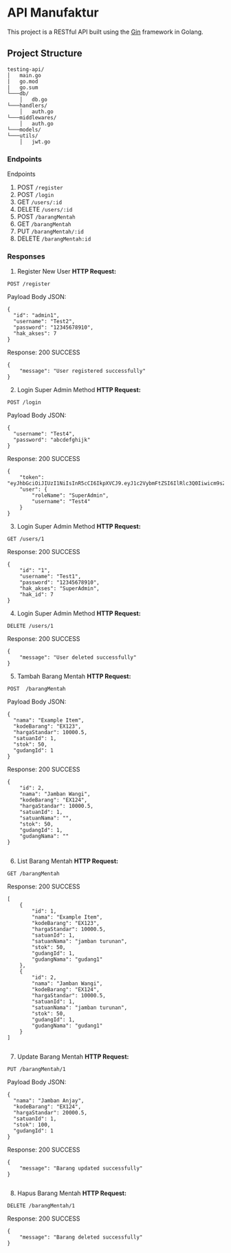 # API Manufaktur

This project is a RESTful API built using the [Gin](https://github.com/gin-gonic/gin) framework in Golang.

## Project Structure
```
testing-api/ 
│   main.go
|   go.mod
|   go.sum
└───db/
    │   db.go
└───handlers/
    │   auth.go
└───middlewares/
    │   auth.go
└───models/
└───utils/
    │   jwt.go
```

### Endpoints
Endpoints
1. POST `/register`
2. POST `/login`
3. GET `/users/:id` 
4. DELETE `/users/:id` 
5. POST `/barangMentah`
6. GET `/barangMentah`
7. PUT `/barangMentah/:id`
8. DELETE `/barangMentah:id`

### Responses 

1. Register New User
**HTTP Request:**
```
POST /register
```

Payload Body JSON: 
```
{
  "id": "admin1",
  "username": "Test2",
  "password": "12345678910",
  "hak_akses": 7
}
```

Response: 200 SUCCESS
```
{
    "message": "User registered successfully"
}
```

2. Login Super Admin Method
**HTTP Request:**
```
POST /login
```

Payload Body JSON: 
```
{
  "username": "Test4",
  "password": "abcdefghijk"
}
```

Response: 200 SUCCESS
```
{
    "token": "eyJhbGciOiJIUzI1NiIsInR5cCI6IkpXVCJ9.eyJ1c2VybmFtZSI6IlRlc3Q0Iiwicm9sZSI6IlN1cGVyQWRtaW4iLCJleHAiOjE3NDc0MTQ5MjZ9.BeyfcFbcTK1zd1kPRceJvdK5C7AiiCPKun6F1ZnIMxk",
    "user": {
        "roleName": "SuperAdmin",
        "username": "Test4"
    }
}
```

3. Login Super Admin Method
**HTTP Request:**
```
GET /users/1
```

Response: 200 SUCCESS
```
{
    "id": "1",
    "username": "Test1",
    "password": "12345678910",
    "hak_akses": "SuperAdmin",
    "hak_id": 7
}

```

4. Login Super Admin Method
**HTTP Request:**
```
DELETE /users/1
```

Response: 200 SUCCESS
```
{
    "message": "User deleted successfully"
}

```

5. Tambah Barang Mentah
**HTTP Request:**
```
POST  /barangMentah
```
Payload Body JSON: 
```
{
  "nama": "Example Item",
  "kodeBarang": "EX123",
  "hargaStandar": 10000.5,
  "satuanId": 1,
  "stok": 50,
  "gudangId": 1
}

```

Response: 200 SUCCESS
```
{
    "id": 2,
    "nama": "Jamban Wangi",
    "kodeBarang": "EX124",
    "hargaStandar": 10000.5,
    "satuanId": 1,
    "satuanNama": "",
    "stok": 50,
    "gudangId": 1,
    "gudangNama": ""
}


```

6. List Barang Mentah
**HTTP Request:**
```
GET /barangMentah
```

Response: 200 SUCCESS
```
[
    {
        "id": 1,
        "nama": "Example Item",
        "kodeBarang": "EX123",
        "hargaStandar": 10000.5,
        "satuanId": 1,
        "satuanNama": "jamban turunan",
        "stok": 50,
        "gudangId": 1,
        "gudangNama": "gudang1"
    },
    {
        "id": 2,
        "nama": "Jamban Wangi",
        "kodeBarang": "EX124",
        "hargaStandar": 10000.5,
        "satuanId": 1,
        "satuanNama": "jamban turunan",
        "stok": 50,
        "gudangId": 1,
        "gudangNama": "gudang1"
    }
]


```

7. Update Barang Mentah
**HTTP Request:**
```
PUT /barangMentah/1
```

Payload Body JSON: 
```
{
  "nama": "Jamban Anjay",
  "kodeBarang": "EX124",
  "hargaStandar": 20000.5,
  "satuanId": 1,
  "stok": 100,
  "gudangId": 1
}

```

Response: 200 SUCCESS
```
{
    "message": "Barang updated successfully"
}


```

8. Hapus Barang Mentah
**HTTP Request:**
```
DELETE /barangMentah/1
```


Response: 200 SUCCESS
```
{
    "message": "Barang deleted successfully"
}


```

